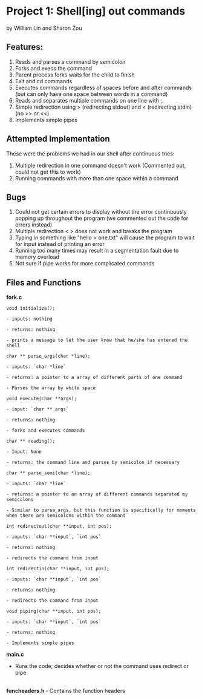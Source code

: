 # Project 1: Shell[ing] out commands
by William Lin and Sharon Zou

## Features:
1. Reads and parses a command by semicolon
2. Forks and execs the command
3. Parent process forks waits for the child to finish
2. Exit and cd commands
3. Executes commands regardless of spaces before and after commands (but can only have one space between words in a command)
3. Reads and separates multiple commands on one line with ;.   
4. Simple redirection using > (redirecting stdout) and < (redirecting stdin) (no >> or <<)
5. Implements simple pipes

## Attempted Implementation
These were the problems we had in our shell after continuous tries:
1. Multiple redirection in one command doesn't work (Commented out, could not get this to work)
2. Running commands with more than one space within a command

## Bugs
1. Could not get certain errors to display without the error continuously popping up throughout the program (we commented out the code for errors instead)
2. Multiple redirection < > does not work and breaks the program
3. Typing in something like "hello > one.txt" will cause the program to wait for input instead of printing an error
4. Running too many times may result in a segmentation fault due to memory overload
5. Not sure if pipe works for more complicated commands

## Files and Functions
<b> fork.c </b>

   `void initialize();`

    - inputs: nothing

    - returns: nothing

    - prints a message to let the user know that he/she has entered the shell

   `char ** parse_args(char *line);`

    - inputs: `char *line`

    - returns: a pointer to a array of different parts of one command

    - Parses the array by white space

   `void execute(char **args);`

    - input: `char ** args`

    - returns: nothing

    - forks and executes commands

   `char ** reading();`

    - Input: None

    - returns: the command line and parses by semicolon if necessary

   `char ** parse_semi(char *line);`

    - inputs: `char *line`

    - returns: a pointer to an array of different commands separated my semicolons

    - Similar to parse_args, but this function is specifically for moments when there are semicolons within the command

   `int redirectout(char **input, int pos);`

    - inputs: `char **input`, `int pos`

    - returns: nothing

    - redirects the command from input

   `int redirectin(char **input, int pos);`

    - inputs: `char **input`, `int pos`

    - returns: nothing

    - redirects the command from input

   `void piping(char **input, int pos);`

    - inputs: `char **input`, `int pos`

    - returns: nothing

    - Implements simple pipes

<b> main.c </b>
- Runs the code; decides whether or not the command uses redirect or pipe
<br/>
<b> funcheaders.h </b>
- Contains the function headers
<br/>
